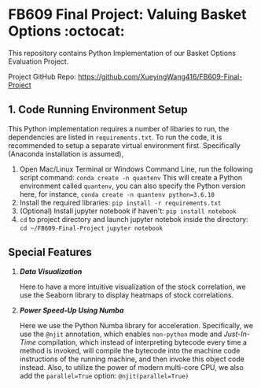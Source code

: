 # FB609 Final Project: Valuing Basket Options :octocat:

This repository contains Python Implementation of our Basket Options Evaluation Project.

Project GitHub Repo: <https://github.com/XueyingWang416/FB609-Final-Project>

## 1. Code Running Environment Setup

This Python implementation requires a number of libaries to run, the dependencies are listed in `requirements.txt`. To run the code, it is recommended to setup a separate virtual environment first. Specifically (Anaconda installation is assumed),

1. Open Mac/Linux Terminal or Windows Command Line, run the following script command:
    `conda create -n quantenv`
    This will create a Python environment called `quantenv`, you can also specify the Python version here, for instance,
    `conda create -n quantenv python=3.6.10`
2. Install the required libraries:
    `pip install -r requirements.txt`
3. (Optional) Install jupyter notebook if haven't:
   `pip install notebook`
4. `cd` to project directory and launch jupyter notebok inside the directory:
   `cd ~/FB609-Final-Project`
   `jupyter notebook`

## Special Features

1. ***Data Visualization***

    Here to have a more intuitive visualization of the stock correlation, we use the Seaborn library to display heatmaps of stock correlations.

2. ***Power Speed-Up Using Numba***

    Here we use the Python Numba library for acceleration. Specifically, we use the `@njit` annotation, which enables `non-python` mode and *Just-In-Time* compilation, which instead of interpreting bytecode every time a method is invoked, will compile the bytecode into the machine code instructions of the running machine, and then invoke this object code instead. Also, to utilize the power of modern multi-core CPU, we also add the `parallel=True` option: `@njit(parallel=True)`
